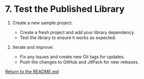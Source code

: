 # 7. Test the Published Library

1. Create a new sample project:

    - Create a fresh project and add your library dependency.
    - Test the library to ensure it works as expected.
2. Iterate and improve:

    - Fix any issues and create new Git tags for updates.
    - Push the changes to GitHub and JitPack for new releases.

[Return to the README.md](readme.md)